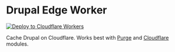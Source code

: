 Drupal Edge Worker
==================
[![Deploy to Cloudflare Workers](https://deploy.workers.cloudflare.com/button)](https://deploy.workers.cloudflare.com/?url=https://github.com/davidbarratt/drupal-edge)

Cache Drupal on Cloudflare. Works best with [Purge](http://drupal.org/project/purge) and [Cloudflare](https://www.drupal.org/project/cloudflare) modules.
